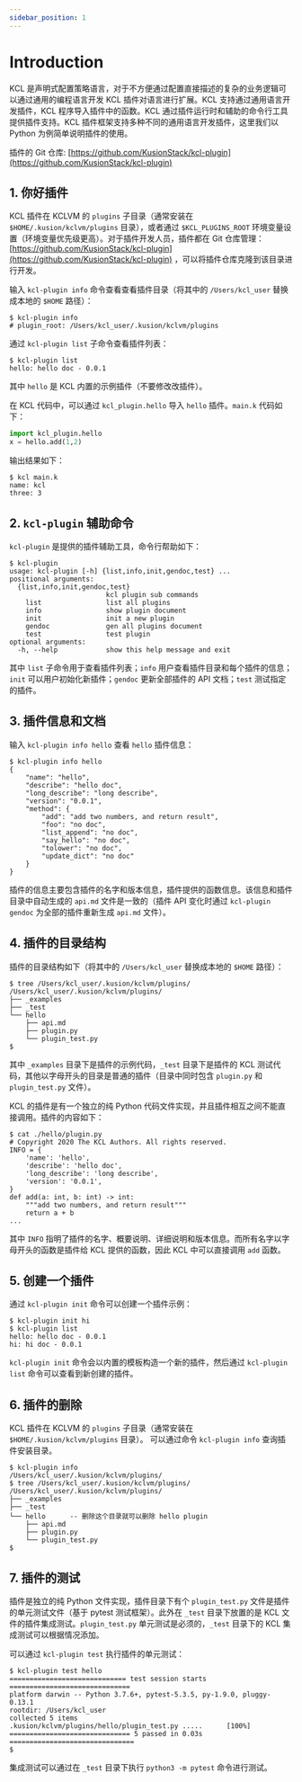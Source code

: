 ```yaml
---
sidebar_position: 1
---
```


# Introduction

KCL 是声明式配置策略语言，对于不方便通过配置直接描述的复杂的业务逻辑可以通过通用的编程语言开发 KCL 插件对语言进行扩展。KCL 支持通过通用语言开发插件，KCL 程序导入插件中的函数。KCL 通过插件运行时和辅助的命令行工具提供插件支持。KCL 插件框架支持多种不同的通用语言开发插件，这里我们以 Python 为例简单说明插件的使用。

插件的 Git 仓库: [https://github.com/KusionStack/kcl-plugin](https://github.com/KusionStack/kcl-plugin)

## 1. 你好插件

KCL 插件在 KCLVM 的 `plugins` 子目录（通常安装在 `$HOME/.kusion/kclvm/plugins` 目录），或者通过 `$KCL_PLUGINS_ROOT` 环境变量设置（环境变量优先级更高）。对于插件开发人员，插件都在 Git 仓库管理： [https://github.com/KusionStack/kcl-plugin](https://github.com/KusionStack/kcl-plugin) ，可以将插件仓库克隆到该目录进行开发。

输入 `kcl-plugin info` 命令查看查看插件目录（将其中的 `/Users/kcl_user` 替换成本地的 `$HOME` 路径）：

```shell
$ kcl-plugin info
# plugin_root: /Users/kcl_user/.kusion/kclvm/plugins
```

通过 `kcl-plugin list` 子命令查看插件列表：

```shell
$ kcl-plugin list
hello: hello doc - 0.0.1
```

其中 `hello` 是 KCL 内置的示例插件（不要修改改插件）。

在 KCL 代码中，可以通过 `kcl_plugin.hello` 导入 `hello` 插件。`main.k` 代码如下：

```python
import kcl_plugin.hello
x = hello.add(1,2)
```

输出结果如下：

```shell
$ kcl main.k
name: kcl
three: 3
```

## 2. `kcl-plugin` 辅助命令

`kcl-plugin` 是提供的插件辅助工具，命令行帮助如下：

```shell
$ kcl-plugin
usage: kcl-plugin [-h] {list,info,init,gendoc,test} ...
positional arguments:
  {list,info,init,gendoc,test}
                        kcl plugin sub commands
    list                list all plugins
    info                show plugin document
    init                init a new plugin
    gendoc              gen all plugins document
    test                test plugin
optional arguments:
  -h, --help            show this help message and exit
```

其中 `list` 子命令用于查看插件列表；`info` 用户查看插件目录和每个插件的信息；`init` 可以用户初始化新插件；`gendoc` 更新全部插件的 API 文档；`test` 测试指定的插件。

## 3. 插件信息和文档

输入 `kcl-plugin info hello` 查看 `hello` 插件信息：

```shell
$ kcl-plugin info hello
{
    "name": "hello",
    "describe": "hello doc",
    "long_describe": "long describe",
    "version": "0.0.1",
    "method": {
        "add": "add two numbers, and return result",
        "foo": "no doc",
        "list_append": "no doc",
        "say_hello": "no doc",
        "tolower": "no doc",
        "update_dict": "no doc"
    }
}
```

插件的信息主要包含插件的名字和版本信息，插件提供的函数信息。该信息和插件目录中自动生成的 `api.md` 文件是一致的（插件 API 变化时通过 `kcl-plugin gendoc` 为全部的插件重新生成 `api.md` 文件）。

## 4. 插件的目录结构

插件的目录结构如下（将其中的 `/Users/kcl_user` 替换成本地的 `$HOME` 路径）：

```shell
$ tree /Users/kcl_user/.kusion/kclvm/plugins/
/Users/kcl_user/.kusion/kclvm/plugins/
├── _examples
├── _test
└── hello
    ├── api.md
    ├── plugin.py
    └── plugin_test.py
$
```

其中 `_examples` 目录下是插件的示例代码，`_test` 目录下是插件的 KCL 测试代码，其他以字母开头的目录是普通的插件（目录中同时包含 `plugin.py` 和 `plugin_test.py` 文件）。

KCL 的插件是有一个独立的纯 Python 代码文件实现，并且插件相互之间不能直接调用。插件的内容如下：

```shell
$ cat ./hello/plugin.py 
# Copyright 2020 The KCL Authors. All rights reserved.
INFO = {
    'name': 'hello',
    'describe': 'hello doc',
    'long_describe': 'long describe',
    'version': '0.0.1',
}
def add(a: int, b: int) -> int:
    """add two numbers, and return result"""
    return a + b
...
```

其中 `INFO` 指明了插件的名字、概要说明、详细说明和版本信息。而所有名字以字母开头的函数是插件给 KCL 提供的函数，因此 KCL 中可以直接调用 `add` 函数。

## 5. 创建一个插件

通过 `kcl-plugin init` 命令可以创建一个插件示例：

```
$ kcl-plugin init hi
$ kcl-plugin list
hello: hello doc - 0.0.1
hi: hi doc - 0.0.1
```

`kcl-plugin init` 命令会以内置的模板构造一个新的插件，然后通过 `kcl-plugin list` 命令可以查看到新创建的插件。

## 6. 插件的删除

KCL 插件在 KCLVM 的 `plugins` 子目录（通常安装在 `$HOME/.kusion/kclvm/plugins` 目录）。
可以通过命令 `kcl-plugin info` 查询插件安装目录。

```shell
$ kcl-plugin info
/Users/kcl_user/.kusion/kclvm/plugins/
$ tree /Users/kcl_user/.kusion/kclvm/plugins/
/Users/kcl_user/.kusion/kclvm/plugins/
├── _examples
├── _test
└── hello      -- 删除这个目录就可以删除 hello plugin
    ├── api.md
    ├── plugin.py
    └── plugin_test.py
$
```

## 7. 插件的测试

插件是独立的纯 Python 文件实现，插件目录下有个 `plugin_test.py` 文件是插件的单元测试文件（基于 pytest 测试框架）。此外在 `_test` 目录下放置的是 KCL 文件的插件集成测试。`plugin_test.py` 单元测试是必须的，`_test` 目录下的 KCL 集成测试可以根据情况添加。

可以通过 `kcl-plugin test` 执行插件的单元测试：

```shell
$ kcl-plugin test hello
============================= test session starts ==============================
platform darwin -- Python 3.7.6+, pytest-5.3.5, py-1.9.0, pluggy-0.13.1
rootdir: /Users/kcl_user
collected 5 items
.kusion/kclvm/plugins/hello/plugin_test.py .....      [100%]
============================== 5 passed in 0.03s ===============================
$
```

集成测试可以通过在 `_test` 目录下执行 `python3 -m pytest` 命令进行测试。
